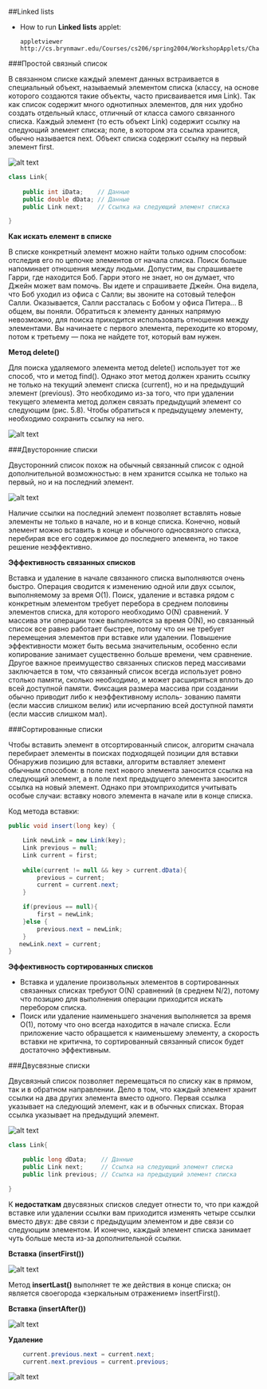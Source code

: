 ##Linked lists

 - How to run **Linked lists** applet:
 
   ```
   appletviewer http://cs.brynmawr.edu/Courses/cs206/spring2004/WorkshopApplets/Chap05/LinkList/LinkList.html
   ```
   

###Простой связный список

В связанном списке каждый элемент данных встраивается в специальный объект, называемый элементом списка (классу, на основе которого создаются такие объекты, 
часто присваивается имя Link). Так как список содержит много однотипных элементов, для них удобно создать отдельный класс, отличный от класса самого
связанного списка. Каждый элемент (то есть объект Link) содержит ссылку на следующий элемент списка; поле, в котором эта ссылка хранится, обычно называется
next. 
Объект списка содержит ссылку на первый элемент first.

![alt text](images/linked_list.png)


```java
class Link{
   
    public int iData;    // Данные
    public double dData; // Данные
    public Link next;    // Ссылка на следующий элемент списка

}

```
**Как искать елемент в списке**

В списке конкретный элемент можно найти только одним способом: отследив его по цепочке элементов от начала списка. Поиск больше напоминает отношения
между людьми. Допустим, вы спрашиваете Гарри, где находится Боб. Гарри этого не знает, но он думает, что Джейн может вам помочь. Вы идете и спрашиваете
Джейн. Она видела, что Боб уходил из офиса с Салли; вы звоните на сотовый телефон Салли. Оказывается, Салли рассталась с Бобом у офиса Питера... В общем,
вы поняли. Обратиться к элементу данных напрямую невозможно, для поиска приходится использовать отношения между элементами. Вы начинаете с первого
элемента, переходите ко второму, потом к третьему — пока не найдете тот, который вам нужен.

**Метод delete()**

Для поиска удаляемого элемента метод delete() использует тот же способ, что и метод find(). Однако этот метод должен хранить ссылку не только на текущий
элемент списка (current), но и на предыдущий элемент (previous). Это необходимо из-за того, что при удалении текущего элемента метод должен связать предыдущий
элемент со следующим (рис. 5.8). Чтобы обратиться к предыдущему элементу, необходимо сохранить ссылку на него.

![alt text](images/delete.png)

###Двусторонние списки

Двусторонний список похож на обычный связанный список с одной дополнительной возможностью: в нем хранится ссылка не только на первый, но и на последний элемент.

![alt text](images/linked_list2.png)

Наличие ссылки на последний элемент позволяет вставлять новые элементы не только в начале, но и в конце списка. Конечно, новый элемент можно вставить
в конце и обычного односвязного списка, перебирая все его содержимое до последнего элемента, но такое решение неэффективно.

**Эффективность связанных списков**

Вставка и удаление в начале связанного списка выполняются очень быстро. Операция сводится к изменению одной или двух ссылок, выполняемому за время O(1).
Поиск, удаление и вставка рядом с конкретным элементом требует перебора в среднем половины элементов списка, для которого необходимо O(N) сравнений.
У массива эти операции тоже выполняются за время O(N), но связанный список все равно работает быстрее, потому что он не требует перемещения элементов при вставке 
или удалении. Повышение эффективности может быть весьма значительным, особенно если копирование занимает существенно больше времени, чем сравнение.
Другое важное преимущество связанных списков перед массивами заключается в том, что связанный список всегда использует ровно столько памяти, сколько
необходимо, и может расширяться вплоть до всей доступной памяти. Фиксация размера массива при создании обычно приводит либо к неэффективному исполь-
зованию памяти (если массив слишком велик) или исчерпанию всей доступной памяти (если массив слишком мал).

###Сортированные списки

Чтобы вставить элемент в отсортированный список, алгоритм сначала перебирает элементы в поисках подходящей позиции для вставки
Обнаружив позицию для вставки, алгоритм вставляет элемент обычным способом: в поле next нового элемента заносится ссылка на следующий элемент, а в поле
next предыдущего элемента заносится ссылка на новый элемент. Однако при этомприходится учитывать особые случаи: вставку нового элемента в начале или в конце списка.

Код метода вставки:
```java
public void insert(long key) {

    Link newLink = new Link(key); 
    Link previous = null; 
    Link current = first;
    
    while(current != null && key > current.dData){ 
        previous = current;
        current = current.next; 
    }

    if(previous == null){ 
        first = newLink; 
    }else {
        previous.next = newLink; 
    }
   newLink.next = current; 
}
```

**Эффективность сортированных списков**

- Вставка и удаление произвольных элементов в сортированных связанных списках требуют O(N) сравнений (в среднем N/2), 
потому что позицию для выполнения операции приходится искать перебором списка.
- Поиск или удаление наименьшего значения выполняется за время O(1), потому что оно всегда
находится в начале списка. Если приложение часто обращается к наименьшему элементу, а скорость вставки не критична, 
то сортированный связанный список будет достаточно эффективным.

###Двусвязные списки

Двусвязный список позволяет перемещаться по списку как в прямом, так и в обратном направлении. Дело в том, что
каждый элемент хранит ссылки на два других элемента вместо одного. Первая ссылка указывает на следующий элемент, как и в обычных списках. 
Вторая ссылка указывает на предыдущий элемент.

![alt text](images/linked_list3.png)

```java
class Link{

    public long dData;    // Данные
    public Link next;     // Ссылка на следующий элемент списка
    public link previous; // Ссылка на предыдущий элемент списка

}
```

К **недостаткам** двусвязных списков следует отнести то, что при каждой вставке
или удалении ссылки вам приходится изменять четыре ссылки вместо двух: две
связи с предыдущим элементом и две связи со следующим элементом. И конечно,
каждый элемент списка занимает чуть больше места из-за дополнительной ссылки.

**Вставка (insertFirst())**

![alt text](images/linked_list4.png)

Метод **insertLast()** выполняет те же действия в конце списка; он является своегорода «зеркальным отражением» insertFirst().

**Вставка (insertAfter())**

![alt text](images/linked_list5.png)

**Удаление**

```java
    current.previous.next = current.next;
    current.next.previous = current.previous;
```

![alt text](images/linked_list6.png)